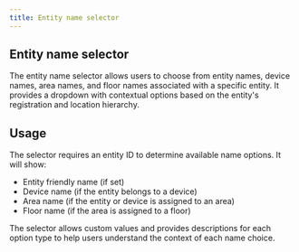 ```yaml
---
title: Entity name selector
---
```


## Entity name selector

The entity name selector allows users to choose from entity names, device names, area names, and floor names associated with a specific entity. It provides a dropdown with contextual options based on the entity's registration and location hierarchy.

## Usage

The selector requires an entity ID to determine available name options. It will show:

- Entity friendly name (if set)
- Device name (if the entity belongs to a device)
- Area name (if the entity or device is assigned to an area)
- Floor name (if the area is assigned to a floor)

The selector allows custom values and provides descriptions for each option type to help users understand the context of each name choice.

